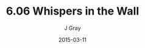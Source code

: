 ---
title: '6.06 Whispers in the Wall'
alt: 'Mysteries of the Arcana'
date: '2015-03-11'
author: 'J Gray'
artist: 'Keira'
chapter: '6 Void in the Road'
filler: false
---